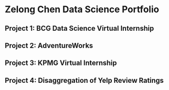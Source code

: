 # Zelong Chen Data Science Portfolio

## Project 1: BCG Data Science Virtual Internship


## Project 2: AdventureWorks



## Project 3: KPMG Virtual Internship


## Project 4: Disaggregation of Yelp Review Ratings
